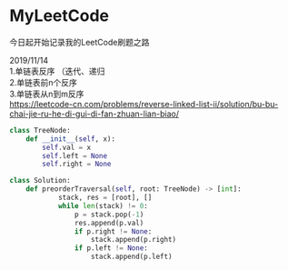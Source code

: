 # MyLeetCode

今日起开始记录我的LeetCode刷题之路

2019/11/14  
1.单链表反序 （迭代、递归  
2.单链表前n个反序  
3.单链表从n到m反序  
https://leetcode-cn.com/problems/reverse-linked-list-ii/solution/bu-bu-chai-jie-ru-he-di-gui-di-fan-zhuan-lian-biao/


```Python
class TreeNode:
    def __init__(self, x):
        self.val = x
        self.left = None
        self.right = None

class Solution:
    def preorderTraversal(self, root: TreeNode) -> [int]:
            stack, res = [root], []
            while len(stack) != 0:
                p = stack.pop(-1)
                res.append(p.val)
                if p.right != None:
                    stack.append(p.right)
                if p.left != None:
                    stack.append(p.left)
```
